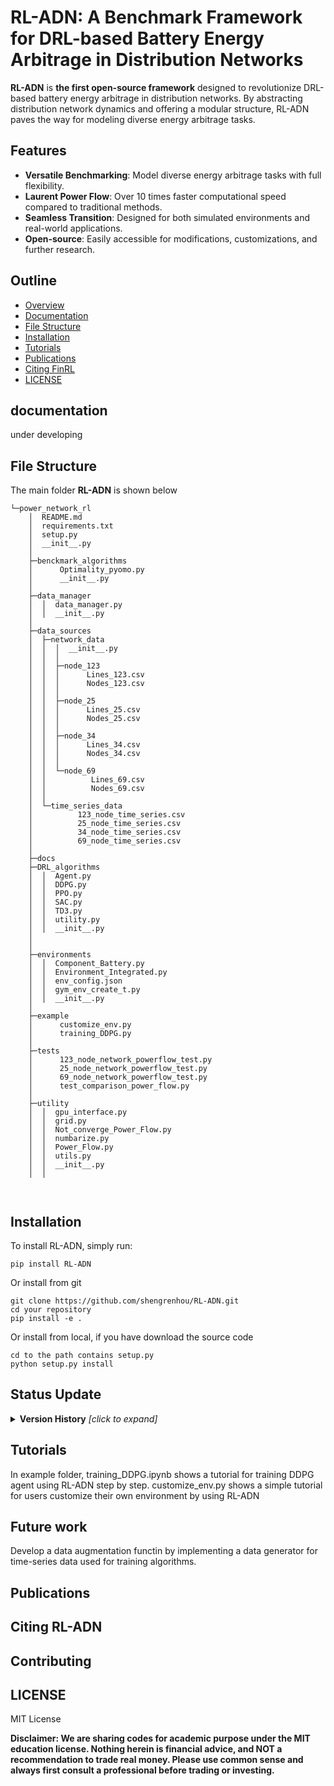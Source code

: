 # RL-ADN: A Benchmark Framework for DRL-based Battery Energy Arbitrage in Distribution Networks



**RL-ADN** is **the first open-source framework** designed to revolutionize DRL-based battery energy arbitrage in distribution networks. By abstracting distribution network dynamics and offering a modular structure, RL-ADN paves the way for modeling diverse energy arbitrage tasks. 

## Features

- **Versatile Benchmarking**: Model diverse energy arbitrage tasks with full flexibility.
- **Laurent Power Flow**: Over 10 times faster computational speed compared to traditional methods.
- **Seamless Transition**: Designed for both simulated environments and real-world applications.
- **Open-source**: Easily accessible for modifications, customizations, and further research.


## Outline

  - [Overview](#overview)
  - [Documentation](#documentation)
  - [File Structure](#file-structure)
  - [Installation](#installation)
  - [Tutorials](#tutorials)
  - [Publications](#publications)
  - [Citing FinRL](#citing-finrl)
  - [LICENSE](#license)
  
## documentation 
under developing 

## File Structure

The main folder **RL-ADN** is shown below

```
└─power_network_rl
    │  README.md
    │  requirements.txt
    │  setup.py
    │  __init__.py
    │
    ├─benckmark_algorithms
    │      Optimality_pyomo.py
    │      __init__.py
    │
    ├─data_manager
    │  │  data_manager.py
    │  │  __init__.py
    │
    ├─data_sources
    │  ├─network_data
    │  │  │  __init__.py
    │  │  │
    │  │  ├─node_123
    │  │  │      Lines_123.csv
    │  │  │      Nodes_123.csv
    │  │  │
    │  │  ├─node_25
    │  │  │      Lines_25.csv
    │  │  │      Nodes_25.csv
    │  │  │
    │  │  ├─node_34
    │  │  │      Lines_34.csv
    │  │  │      Nodes_34.csv
    │  │  │
    │  │  └─node_69
    │  │          Lines_69.csv
    │  │          Nodes_69.csv
    │  │
    │  └─time_series_data
    │          123_node_time_series.csv
    │          25_node_time_series.csv
    │          34_node_time_series.csv
    │          69_node_time_series.csv
    │
    ├─docs
    ├─DRL_algorithms
    │  │  Agent.py
    │  │  DDPG.py
    │  │  PPO.py
    │  │  SAC.py
    │  │  TD3.py
    │  │  utility.py
    │  │  __init__.py
    │
    │
    ├─environments
    │  │  Component_Battery.py
    │  │  Environment_Integrated.py
    │  │  env_config.json
    │  │  gym_env_create_t.py
    │  │  __init__.py
    │
    ├─example
    │      customize_env.py
    │      training_DDPG.py
    │
    ├─tests
    │      123_node_network_powerflow_test.py
    │      25_node_network_powerflow_test.py
    │      69_node_network_powerflow_test.py
    │      test_comparison_power_flow.py
    │
    ├─utility
    │  │  gpu_interface.py
    │  │  grid.py
    │  │  Not_converge_Power_Flow.py
    │  │  numbarize.py
    │  │  Power_Flow.py
    │  │  utils.py
    │  │  __init__.py
    │  │



```

## Installation
To install RL-ADN, simply run:

```
pip install RL-ADN
```
Or install from git
```
git clone https://github.com/shengrenhou/RL-ADN.git
cd your repository
pip install -e .

```
Or install from local, if you have download the source code

```
cd to the path contains setup.py
python setup.py install

```


## Status Update
<details><summary><b>Version History</b> <i>[click to expand]</i></summary>
<div>

* 2023-09-27
  	0.1: Beta version
</div>
</details>

## Tutorials
In example folder, training_DDPG.ipynb shows a tutorial for training DDPG agent using RL-ADN step by step. 
customize_env.py shows a simple tutorial for users customize their own environment by using RL-ADN

## Future work 
Develop a data augmentation functin by implementing a data generator for time-series data used for training algorithms.

## Publications


## Citing RL-ADN


## Contributing




## LICENSE

MIT License

**Disclaimer: We are sharing codes for academic purpose under the MIT education license. Nothing herein is financial advice, and NOT a recommendation to trade real money. Please use common sense and always first consult a professional before trading or investing.**

